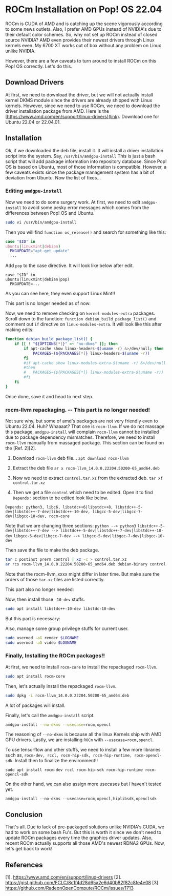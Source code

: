 # ROCm Installation on Pop! OS 22.04
ROCm is CUDA of AMD and is catching up the scene vigorously according to some news outlets. Also, I prefer AMD GPUs instead of NVIDIA's due to their default color schemes. So, why not set up ROCm instead of closed source NVIDIA? AMD even provides their newest drivers through Linux kernels even. My 6700 XT works out of box without any problem on Linux unlike NVIDIA.

However, there are a few caveats to turn around to install ROCm on this Pop! OS correctly. Let's do this.

## Download Drivers
At first, we need to download the driver, but we will not actually install kernel DKMS module since the drivers are already shipped with Linux kernels. However, since we need to use ROCm, we need to download the driver installation package from AMD. Here is the [https://www.amd.com/en/support/linux-drivers](link). Download one for Ubuntu 22.04 or 22.04.01. 

## Installation
Ok, if we downloaded the deb file, install it. It will install a driver installation script into the system. Say, `/usr/bin/amdgpu-install` This is just a bash script that will add package information into repository database. Since Pop! OS is based on Ubuntu, most of those information is compatible. However, a few caveats exists since the package management system has a bit of deviation from Ubuntu. Now the list of fixes...

### Editing `amdgpu-install`
Now we need to do some surgery work. At first, we need to edit `amdgpu-install` to avoid some pesky error messages which comes from the differences between Pop! OS and Ubuntu. 
```bash
sudo vi /usr/bin/amdgpu-install
```
Then you will find `function os_release()` and search for something like this:
```bash
case "$ID" in
ubuntu|linuxmint|debian)
  PKGUPDATE="apt-get update"
  ...
```
Add `pop` to the case directive. It will look like below after edit.
```
case "$ID" in
ubuntu|linuxmint|debian|pop)
  PKGUPDATE=...
```
As you can see here, they even support Linux Mint!!

This part is no longer needed as of now:

Now, we need to remove checking on `kernel-modules-extra` packages. Scroll down to the function: `function debian_build_package_list()` and comment out `if` directive on `linux-modules-extra`. It will look like this after  making edits:
```bash
function debian_build_package_list() {
	if [[ ! "${OPTIONS[*]}" =~ "no-dkms" ]]; then
		if apt-cache show linux-headers-$(uname -r) &>/dev/null; then
			PACKAGES=(${PACKAGES[*]} linux-headers-$(uname -r))
		fi
		#if apt-cache show linux-modules-extra-$(uname -r) &>/dev/null
		#then
		#	PACKAGES=(${PACKAGES[*]} linux-modules-extra-$(uname -r))
		#fi
	fi
}
```
Once done, save it and head to next step.

### rocm-llvm repackaging. -- This part is no longer needed!
Not sure why, but some of amd's packages are not very friendly even to Ubuntu 22.04. Huh? Whaaaat? That one is `rocm-llvm`. If we do not massage this package, `amdgpu-install` will complain `rocm-llvm` cannot be installed due to package dependency mismatches. Therefore, we need to install `rocm-llvm` manually from massaged package. This section can be found on the [Ref. 2][2].

1. Download `rocm-llvm` deb file...
```apt download rocm-llvm```

2. Extract the deb file
```ar x rocm-llvm_14.0.0.22204.50200-65_amd64.deb```

3. Now we need to extract `control.tar.xz` from the extracted deb.
```tar xf control.tar.xz```

4. Then we get a file `control` which need to be edited. Open it to find `Depends:` section to be edited look like below.
```
Depends: python3, libc6, libstdc++6|libstdc++8, libstdc++-5-dev|libstdc++-7-dev|libstdc++-10-dev, libgcc-5-dev|libgcc-7-dev|libgcc-10-dev, rocm-core
```
Note that we are changing three sections:
```python --> python3```
```libstdc++-5-dev|libstdc++-7-dev --> libstdc++-5-dev|libstdc++-7-dev|libstdc++-10-dev```
```libgcc-5-dev|libgcc-7-dev --> libgcc-5-dev|libgcc-7-dev|libgcc-10-dev```

Then save the file to make the deb package.

```bash
tar c postinst prerm control | xz -c > control.tar.xz
ar rcs rocm-llvm_14.0.0.22204.50200-65_amd64.deb debian-binary control.tar.xz data.tar.xz
```
Note that the rocm-llvm_xxxx might differ in later time. But make sure the orders of those `tar.xz` files are listed correctly.

This part also no longer needed:

Now, then install those `-10-dev` stuffs.
```bash
sudo apt install libstdc++-10-dev libstdc-10-dev
```

But this part is necessary:

Also, manage some group privilege stuffs for current user.
```bash
sudo usermod -aG render $LOGNAME
sudo usermod -aG video $LOGNAME
```

### Finally, Installing the ROCm packages!!
At first, we need to install `rocm-core` to install the repackaged `rocm-llvm`.
```bash
sudo apt install rocm-core
```
Then, let's actually install the repackaged `rocm-llvm`.
```bash
sudo dpkg -i rocm-llvm_14.0.0.22204.50200-65_amd64.deb
```
A lot of packages will install.

Finally, let's call the `amdgpu-install` script.
```bash
amdgpu-install --no-dkms --usecase=rocm,opencl
```
The reasoning of `--no-dkms` is because all the linux Kernels ship with AMD GPU drivers. Lastly, we are installing `ROCm` with `--usecase=rocm,opencl`.

To use tensorflow and other stuffs, we need to install a few more libraries such as, `rocm-dev, rccl, rocm-hip-sdk, rocm-hip-runtime, rocm-opencl-sdk`. Install then to finalize the environment!!

`sudo apt install rocm-dev rccl rocm-hip-sdk rocm-hip-runtime rocm-opencl-sdk`

On the other hand, we can also assign more usecases but I haven't tested yet.

```
amdgpu-install --no-dkms --usecase=rocm,opencl,hiplibsdk,openclsdk
```


## Conclusion
That's all. Due to lack of pre-packaged solutions unlike NVIDIA's CUDA, we had to work on some bash Fu's. But this is worth it since we don't need to update ROCm packages every time the graphics driver updates. Also, recent ROCm actually supports all those AMD's newest RDNA2 GPUs. Now, let's get back to work!



## References
[1]. https://www.amd.com/en/support/linux-drivers
[2]. https://gist.github.com/FCLC/8c1f4d28d65a2e6d40b82f82c8fe4e08
[3]. https://github.com/RadeonOpenCompute/ROCm/issues/1713
